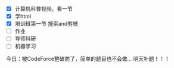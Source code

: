 - [x] 计算机科普视频，看一节
- [x] 学html
- [x] 培训班第一节 搜索and剪枝
- [ ] 作业
- [ ] 导师科研
- [ ] 机器学习

今日：被CodeForce整破防了，简单的题目也不会做...
明天补题！！！